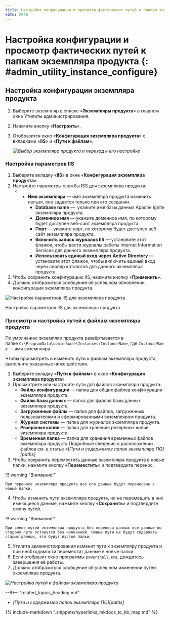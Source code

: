 ```yaml
---
title: Настройка конфигурации и просмотр фактических путей к папкам экземпляра продукта
kbId: 2036
---
```


# Настройка конфигурации и просмотр фактических путей к папкам экземпляра продукта {: #admin_utility_instance_configure}

## Настройка конфигурации экземпляра продукта

1. Выберите экземпляр в списке «**Экземпляры продукта**» в главном окне Утилиты администрирования.
2. Нажмите кнопку «**Настроить**».
3. Отобразится окно «**Конфигурация экземпляра продукта**» с вкладками «**IIS**» и «**Пути к файлам**».

    _![Выбор экземпляра продукта и переход к его настройке](https://kb.comindware.ru/assets/img_6679711a2b4a6.png)_

### Настройка параметров IIS

1. Выберите вкладку «**IIS**» в окне «**Конфигурация экземпляра продукта**».
2. Настройте параметры службы ISS для экземпляра продукта:
    - - **Имя экземпляра** — имя экземпляра продукта изменить нельзя, оно задается только при его создании.
        - **Database** **name** —  укажите имя базы данных Apache Ignite экземпляра продукта.
        - **Доменное имя** — укажите доменное имя, по которому будет доступен веб-сайт экземпляра продукта.
        - **Порт** — укажите порт, по которому будет доступен веб-сайт экземпляра продукта.
        - **Включить запись журналов IIS** — установите этот флажок, чтобы вести журналы работы Internet Information Services для данного экземпляра продукта.
        - **Использовать единый вход через** **Active** **Directory** — установите этот флажок, чтобы включить единый вход через сервер каталогов для данного экземпляра продукта.
3. Чтобы сохранить конфигурацию IIS, нажмите кнопку «**Применить**».
4. Должно отобразиться сообщение об успешном обновлении конфигурации экземпляра продукта.

![Настройка параметров IIS для экземпляра продукта](https://kb.comindware.ru/assets/img_667eb89815ab5.png)

Настройка параметров IIS для экземпляра продукта

### Просмотр и настройка путей к файлам экземпляра продукта

По умолчанию экземпляр продукта развёртывается в папке `C:\ProgramData\comindware\Instances\InstanceName`, где *`InstanceName`* — имя экземпляра.

Чтобы просмотреть и изменить пути к файлам экземпляра продукта, выполните указанные ниже действия.

1. Выберите вкладку «**Пути к файлам**» в окне «**Конфигурация экземпляра продукта**».
2. Просмотрите или настройте пути для файлов экземпляра продукта:
    - **Файлы конфигурации** — папка для общих файлов конфигурации экземпляра продукта.
    - **Файлы базы данных** — папка для файлов базы данных экземпляра продукта.
    - **Загруженные файлы** — папка для файлов, загруженных пользователями и сформированными экземпляром продукта.
    - **Журнал системы** — папка для журналов экземпляра продукта.
    - **Резервные копии** — папка для хранения резервных копий экземпляра продукта.
    - **Временная папка** — папка для хранения временных файлов экземпляра продукта.Подробные сведения о расположении файлов см. в статье *«[Пути и содержимое папок экземпляра ПО][paths]*
3. Чтобы сохранить переместить данные экземпляра продукта в новые папки, нажмите кнопку «**Переместить**» и подтвердите перенос.

!!! warning "Внимание!"

    При переносе экземпляра продукта все его данные будут перенесены в новые папки.

4. Чтобы изменить пути экземпляра продукта, но не перемещать в них имеющиеся данные, нажмите кнопку «**Сохранить**» и подтвердите смену путей.

!!! warning "Внимание!"

    При смене путей экземпляра продукта без переноса данных все данные по старому пути останутся без изменений. Новые пути не будут содержать старых данных, это будут пустые папки.

5. Утилита администрирования изменит пути к экземпляру продукта и при необходимости переместит данные в новые папки.
6. Если отобразит окно программы `powershell.exe`, дождитесь завершения её работы.
7. Должно отобразиться сообщение об успешном изменении путей экземпляра продукта.

_![Настройка путей к файлам экземпляра продукта](https://kb.comindware.ru/assets/img_667eb879062fe.png)_

<div class="relatedTopics" markdown="block">

--8<-- "related_topics_heading.md"

- _[Пути и содержимое папок экземпляра ПО][paths]_

</div>

{% include-markdown ".snippets/hyperlinks_mkdocs_to_kb_map.md" %}
